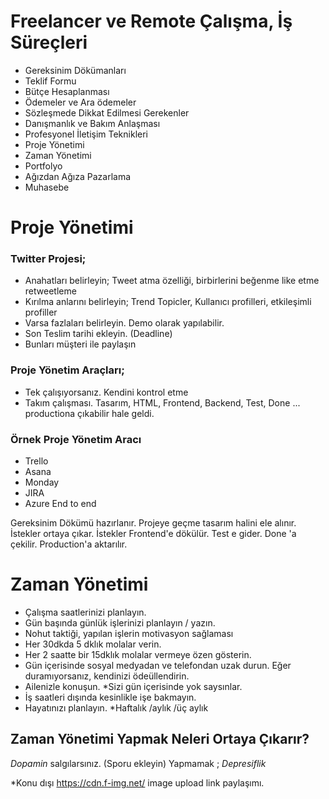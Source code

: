 # Freelancer ve Remote Çalışma, İş Süreçleri

- Gereksinim Dökümanları
- Teklif Formu
- Bütçe Hesaplanması
- Ödemeler ve Ara ödemeler
- Sözleşmede Dikkat Edilmesi Gerekenler
- Danışmanlık ve Bakım Anlaşması
- Profesyonel İletişim Teknikleri
- Proje Yönetimi
- Zaman Yönetimi
- Portfolyo
- Ağızdan Ağıza Pazarlama
- Muhasebe


# Proje Yönetimi

### Twitter Projesi;

- Anahatları belirleyin; Tweet atma özelliği, birbirlerini beğenme like etme retweetleme
- Kırılma anlarını belirleyin; Trend Topicler, Kullanıcı profilleri, etkileşimli profiller
- Varsa fazlaları belirleyin. Demo olarak yapılabilir.
- Son Teslim tarihi ekleyin. (Deadline)
- Bunları müşteri ile paylaşın

### Proje Yönetim Araçları;

- Tek çalışıyorsanız. Kendini kontrol etme
- Takım çalışması. Tasarım, HTML, Frontend, Backend, Test, Done ... productiona çıkabilir hale geldi.

### Örnek Proje Yönetim Aracı 

- Trello
- Asana
- Monday
- JIRA
- Azure End to end 

 Gereksinim Dökümü hazırlanır. Projeye geçme tasarım halini ele alınır. İstekler ortaya çıkar. İstekler Frontend'e dökülür. Test e gider. Done 'a çekilir. Production'a aktarılır. 

# Zaman Yönetimi

 - Çalışma saatlerinizi planlayın.
 - Gün başında günlük işlerinizi planlayın / yazın.
 - Nohut taktiği, yapılan işlerin motivasyon sağlaması
 - Her 30dkda 5 dklık molalar verin.
 - Her 2 saatte bir 15dklık molalar vermeye özen gösterin.
 - Gün içerisinde sosyal medyadan ve telefondan uzak durun. Eğer duramıyorsanız, kendinizi ödeüllendirin.
 - Ailenizle konuşun.
    *Sizi gün içerisinde yok saysınlar.
 - İş saatleri dışında kesinlikle işe bakmayın.
 - Hayatınızı planlayın.
   *Haftalık /aylık /üç aylık

## Zaman Yönetimi Yapmak Neleri Ortaya Çıkarır?

 *Dopamin* salgılarsınız. (Sporu ekleyin)
 Yapmamak ; *Depresiflik*

*Konu dışı
https://cdn.f-img.net/ image upload link paylaşımı.
